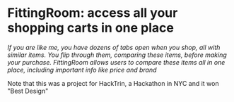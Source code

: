 # FittingRoom: access all your shopping carts in one place
*If you are like me, you have dozens of tabs open when you shop, all with similar items. You flip through them, comparing these items, before making your purchase. FittingRoom allows users to compare these items all in one place, including important info like price and brand* 


Note that this was a project for HackTrin, a Hackathon in NYC and it won "Best Design" 
